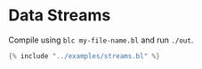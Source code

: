 # Data Streams

Compile using `blc my-file-name.bl` and run `./out`.

```c
{% include "../examples/streams.bl" %}
```

<div id="disqus_thread">
     <script>
	   (function() { // DON'T EDIT BELOW THIS LINE
	   var d = document, s = d.createElement('script');
	   s.src = 'https://biscuit-language.disqus.com/embed.js';
	   s.setAttribute('data-timestamp', +new Date());
	   (d.head || d.body).appendChild(s);
	   })();
     </script>
</div>











